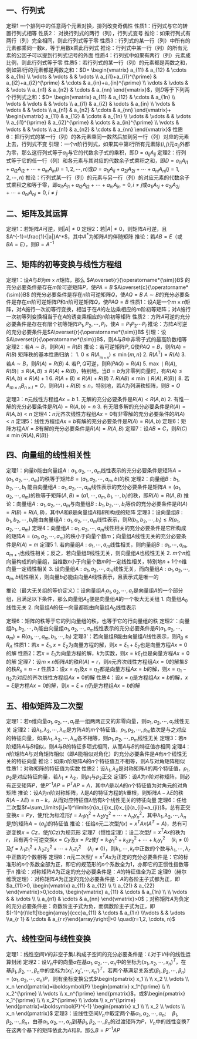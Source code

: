 ## 一、行列式
定理1 一个排列中的任意两个元素对换，排列改变奇偶性
性质1：行列式与它的转置行列式相等
性质2： 对换行列式的两行（列），行列式变号
推论：如果行列式有两行（列）完全相同，则此行列式等于零
性质3：行列式的某一行（列）中所有的元素都乘同一数$k$，等于用数k乘此行列式
推论：行列式中某一行（列）的所有元素的公因子可以提到行列式记号的外面
性质4：行列式中如果有两行（列）元素成比例，则此行列式等于零
性质5：若行列式的某一行（列）的元素都是两数之和，例如第$i$行的元素都是两数之和：$D= \begin{vmatrix} a_{11} & a_{12} & \cdots & a_{1n} \\ \vdots & \vdots & & \vdots \\ a_{i1}+a_{i1}^{\prime} & a_{i2}+a_{i2}^{\prime} & \cdots & a_{in}+a_{in}^{\prime} \\ \vdots & \vdots & & \vdots \\ a_{n1} & a_{n2} & \cdots & a_{nn} \end{vmatrix}$，则$D$等于下列两个行列式之和：$D= \begin{vmatrix} a_{11} & a_{12} & \cdots & a_{1n} \\ \vdots & \vdots & & \vdots \\ a_{i1} & a_{i2} & \cdots & a_{in} \\ \vdots & \vdots & & \vdots \\ a_{n1} & a_{n2} & \cdots & a_{nn} \end{vmatrix}+ \begin{vmatrix} a_{11} & a_{12} & \cdots & a_{1n} \\ \vdots & \vdots & & \vdots \\ a_{i1}^{\prime} & a_{i2}^{\prime} & \cdots & a_{in}^{\prime} \\ \vdots & \vdots & & \vdots \\ a_{n1} & a_{n2} & \cdots & a_{nn} \end{vmatrix}$
性质6：把行列式的某一行（列）的各元素乘同一数然后加到另一行（列）对应的元素上去，行列式不变
引理：一个$n$阶行列式，如果其中第i行所有元素除$(i,j)$元$a_{ij}$外都为零，那么这行列式等于$a_{ij}$与它的代数余子式的乘积，即$D=a_{ij}A_{ij}$
定理2：行列式等于它的任一行（列）和各元素与其对应的代数余子式乘积之和，即$D=a_{i1}A_{i1}+a_{i2}A_{i2}+\cdots+a_{in}A_{in}(i=1,2,\cdots,n)$或$D=a_{1j}A_{ij}+a_{2j}A_{2j}+\cdots+a_{nj}A_{nj}(j=1,2,\cdots,n)$
推论：行列式某一行（列）的元素与另一行（列）的对应元素的代数余子式乘积之和等于零，即$a_{i1}A_{j1}+a_{i2}A_{j2}+\cdots+a_{in}A_{jn}=0,i\ne j$或$a_{1i}A_{1j}+a_{2i}A_{2j}+\cdots+a_{ni}A_{nj}=0,i\ne j$
## 二、矩阵及其运算
定理1：若矩阵$A$可逆，则$|A|\ne 0$
定理2：若$|A|\ne 0$，则矩阵$A$可逆，且$A^{-1}=\frac{1}{|a|}A^*$，其中$A^*$为矩阵$A$的伴随矩阵
推论：若$AB=E$（或$BA=E$），则$B=A^{-1}$
## 三、矩阵的初等变换与线性方程组
定理1：设$A$与$B$为$m\times n$矩阵，那么
	$A\overset{r}{\operatorname*{\sim}}B$ 的充分必要条件是存在$m$阶可逆矩阵$P$，使$PA=B$
	$A\overset{c}{\operatorname*{\sim}}B$ 的充分必要条件是存在$n$阶可逆矩阵$Q$，使$AQ=B$
	$A\sim B$的充分必要条件是存在$m$阶可逆矩阵$P$和$n$阶可逆矩阵$Q$，使$PAQ=B$
性质1：设$A$是一个$m\times n$矩阵，对$A$施行一次初等行变换，相当于在$A$的左边乘相应的$m$阶初等矩阵；对$A$施行一次初等列变换相当于在$A$的诱变乘相应的$n$阶初等矩阵
性质2：方阵$A$可逆的充分必要条件是存在有限个初等矩阵$P_1,P_2,\cdots,P_l$，使$A=P_1P_2\cdots P_l$
推论：方阵$A$可逆的充分必要条件是$A\overset{r}{\operatorname*{\sim}}B$
引理：设$A\overset{r}{\operatorname*{\sim}}B$，则$A$与$B$中非零子式的最高阶数相等
定理2：若$A\sim B$，则$R(A)=R(B)$
推论：若可逆矩阵$P,Q$使$PAQ=B$，则$R(A)=R(B)$
矩阵秩的基本性质归纳：
	1. $0\leqslant R\left(A_{_{m\times n}}\right)\leqslant\operatorname*{min}\left\{m,n\right\}$
	2. $R\left(A^{\mathrm{T}}\right)=R\left(A\right)$
	3. 若$A\sim B$，则$R\left(A\right)=R\left(B\right)$
	4. 若$P,Q$可逆，则$R(PAQ)=R(A)$
	5. $\operatorname*{max}\mid R(A),R(B)\mid\leqslant R(A,B)\leqslant R(A)+R(B)$，特别地，当$B=b$为非零列向量时，有$R\left(A\right)\leqslant R\left(A,b\right)\leqslant R\left(A\right)+1$
	6. $R(A+B)\leqslant R(A)+R(B)$
	7. $R(AB)\leqslant\min\mid R(A),R(B)\mid$
	8. 若$A_{m\times n}B_{n\times l}=O$，则$R(A)+R(B)\leqslant n$，特别地，若$A$为列满秩矩阵，则$B=O$

定理3：$n$元线性方程组$Ax=b$
	1. 无解的充分必要条件是$R(A)<R(A,b)$
	2. 有惟一解的充分必要条件是$R(A)=R(A,b)=n$
	3. 有无限多解的充分必要条件是$R(A)=R(A,b)<n$
定理4：$n$元齐次线性方程组$Ax=0$有非零解的充分必要条件的$R(A)<n$
定理5：线性方程组$Ax=b$有解的充分必要条件是$R(A)=R(A,b)$
定理6：矩阵方程$AX=B$有解的充分必要条件是$R(A)=R(A,B)$
定理7：设$AB=C$，则$R(C)\leqslant\min\{R(A),R(B)\}$
## 四、向量组的线性相关性
定理1：向量$b$能由向量组$A:a_1,a_2,\cdots,a_m$线性表示的充分必要条件是矩阵$A=(a_1,a_2,\cdots,a_m)$的秩等于矩阵$B=(a_1,a_2,\cdots,a_m,b)$的秩
定理2：向量组$B:b_1,b_2,\cdots,b_l$ 能由向量组$A:a_1,a_2,\cdots,a_m$线性表示的充分必要条件是矩阵$A=(a_1,a_2,\cdots,a_m)$的秩等于矩阵$(A,B)=(a1,\cdots,a_m,b_1,\cdots,b_l)$的秩，即$R(A)=R(A,B)$
推论：向量组$A:a_1,a_2,\cdots,a_m$与向量组$B:b_1,b_2,\cdots,b_l$等价的充分必要条件是$R(A)=R(B)=R(A,B)$，其中$A$和$B$是向量组$A$和$B$所构成的矩阵
定理3：设向量组$B:b_1,b_2,\cdots,b_l$能由向量组$A:a_1,a_2,\cdots,a_m$线性表示，则$R(b_1,b_2,\cdots,b_l)\leqslant R(a_1,a_2,\cdots,a_m)$
定理4：向量组$A:a_1,a_2,\cdots,a_m$线性相关的充分必要条件是它所构成的矩阵$A=(a_1,a_2,\cdots,a_m)$的秩小于向量个数$m$；向量组$A$线性无关的充分必要条件是$R(A)=m$
定理5
	1. 若向量组$A:a_1,\cdots,a_m$线性相关，则向量组$B:a_1,\cdots,a_m,a_{m+1}$也线性相关；反之，若向量组$B$线性无关，则向量组$A$也线性无关
	2. $m$个$n$维向量构成的向量组，当维数$n$小于向量个数$m$时一定线性相关，特别地$n+1$个$n$维向量一定线性相关
	3. 设向量组$A:a_1,a_2,\cdots,a_m$线性无关，而向量组$A:a_1,a_2,\cdots,a_m,b$线性相关，则向量$b$必能由向量$A$线性表示，且表示式是唯一的

推论（最大无关组的等价定义）：设向量组$A_:a_1,a_2,\cdots,a_r$是向量组$A$的一个部分组，且满足以下条件，那么向量组$A_0$便是向量组$A$的一个极大无关组
	1. 向量组$A_0$线性无关
	2. 向量组$A$的任一向量都能由向量组$A_0$线性表示

定理6：矩阵的秩等于它的列向量组的秩，也等于它的行向量组的秩
定理2‘：向量组$b_1,b_2,\cdots,b_l$能由向量组$a_1,a_2,\cdots,a_m$线性表示的充分必要条件是$R(a_1,a_2,\cdots,a_m)=R(a_1,\cdots,a_m,b_1,\cdots,b_l)$
定理3'：若向量组$B$能由向量组$A$线性表示，则$R_B\leqslant R_A$
性质1：若$x=\xi_1,x=\xi_2$为向量方程的解，则$x=\xi_1+\xi_2$也是向量方程$Ax=0$的解
性质2：若$x=\xi_1$为向量方程的解，$k$为实数，则$x=k\xi_1$也是向量方程$Ax=0$的解
定理7：设$m\times n$矩阵$A$的秩$R(A)=r$，则$n$元齐次线性方程组$Ax=0$的解集$S$的秩$R_s=n-r$
性质3：设$x=\eta_1$及$x=\eta_2$都是向量方程$Ax=b$的解，则$x=\eta_1-\eta_2$为对应的齐次线性方程组$Ax=0$的解
性质4：设$x=\eta$是方程组$Ax=b$的解，$x=\xi$是方程$Ax=0$的解，则$x=\xi+\eta$仍是方程组$Ax=b$的解
## 五、相似矩阵及二次型
定理1：若$n$维向量$a_1,a_2,\cdots,a_r$是一组两两正交的非零向量，则$a_1,a_2,\cdots,a_r$线性无关
定理2：设$\lambda_1,\lambda_2,\cdots,\lambda_m$是方阵$A$的$m$个特征值，$p_1,p_2,\cdots,p_m$依次是与之对应的特征向量，如果$\lambda_1,\lambda_2,\cdots,\lambda_m$各不相等，则$p_1,p_2,\cdots,p_m$线性无关
定理3：若$n$阶矩阵$A$与$B$相似，则$A$与$B$的特征多项式相同，从而$A$与$B$的特征值亦相同
定理4：$n$阶矩阵$A$与对角矩阵相似（即$A$能相似对角化）的充分必要条件是$A$有$n$个线性无关的特征向量
推论：如果$n$阶矩阵$A$的$n$个特征值互不相等，则$A$与对角矩阵相似
性质1：对称矩阵的特征值为实数
性质2：设$\lambda_1,\lambda_2$是对称矩阵$A$的两个特征值，$p_1,p_2$是对应特征向量，若$\lambda_1\ne\lambda_2$，则$p_1$与$p_2$正交
定理5：设$A$为$n$阶对称矩阵，则必有正交矩阵$P$，使$P^{-1}AP=P^{T}AP=\Lambda$，其中$\Lambda$是以$A$的$n$个特征值为对角元的对角矩阵
推论：设$A$为$n$阶对称矩阵，$\lambda$是$A$的特征方程的$k$重根，则矩阵$A-\lambda E$的秩$R(A-\lambda E)=n-k$，从而对应特征值$\lambda$恰有$k$个线性无关的特征向量
定理6：任给二次型$f=\sum_\limits{i,j=1}^\limits{n}a_{ij}x_{i}x_{j}(a_{ij}=a_{ji})$，总有正交变换$x=Py$，使$f$化为标准形$f=\lambda_1y_1^2+\lambda_2y_2^2+\cdots+\lambda_ny_n^2$，其中$\lambda_1,\lambda_2,\cdots,\lambda_n$是$f$的矩阵$A=(a_{ij})$的特征值
推论：任给$n$元二次型$f(x)=x^TAx(A^T=A)$，总有可逆变换$x=Cz$，使$f(Cz)$为规范形
定理7（惯性定理）：设二次型$f=x^TAx$的秩为$r$，且有两个可逆变换$x=Cy$及$x=Pz$使$f=k_1y_1^2+k_2y_2^2+\cdots+k_ry_r^2\quad(k_i\ne0)$及$f=\lambda_1z_1^2+\lambda_2z_2^2+\cdots+\lambda_rz_r^2\quad(\lambda_i\ne0)$，则$k_1,\cdots,k_r$中正数的个数与$\lambda_1,\cdots,\lambda_r$中正数的个数相等
定理8：$n$元二次型$f=x^TAx$为正定的充分必要条件是：它的标准形的$n$个系数全部为正，即它的规范形的$n$个系数全为1，亦即它的正惯性指数等于$n$
推论：对称矩阵$A$为正定的充分必要条件是：$A$的特征值全为正
定理9（赫尔维茨定理）：对称矩阵$A$为正定的充分必要条件是：$A$的各阶主子式都为正，即$a_{11}>0, \begin{vmatrix} a_{11} & a_{12} \\ \\ a_{21} & a_{22} \end{vmatrix}>0,\cdots, \begin{vmatrix} a_{11} & \cdots & a_{1n} \\ \\ \vdots & & \vdots \\ \\ a_{n1} & \cdots & a_{nn} \end{vmatrix}>0$；对称矩阵$A$为负定的充分必要条件是：奇数阶主子式为负，而偶数阶主子式为正，即$(-1)^{r}\left|\begin{array}{ccc}a_{11} & \cdots & a_{1 r} \\\vdots & & \vdots \\a_{r 1} & \cdots & a_{r r}\end{array}\right|>0 \quad(r=1,2, \cdots, n)$
## 六、线性空间与线性变换
定理1：线性空间$V$的非空子集$L$构成子空间的充分必要条件是：$L$对于$V$中的线性运算封闭
定理2：设$V_n$中的向量$α$在基$\alpha_1,\alpha_2,\cdots,\alpha_n$中的坐标为$(x_1,x_2,\cdots,x_n)^T$，在基$\beta_1,\beta_2,\cdots,\beta_n$中的坐标为$(x_1',x_2',\cdots,x_n')^T$，若两个基满足关系式$(\beta_1,\beta_2,\cdots,\beta_n)=(\alpha_1,\alpha_2,\cdots,\alpha_n)P$，则有坐标变换公式$\begin{pmatrix} x_1 \\ \\ x_2 \\ \vdots \\ x_n \end{pmatrix}=\boldsymbol{P} \begin{pmatrix} x_1^{\prime} \\ \\ x_2^{\prime} \\ \vdots \\ x_n^{\prime} \end{pmatrix}$，或$\begin{pmatrix} x_1^{\prime} \\ \\ x_2^{\prime} \\ \vdots \\ x_n^{\prime} \end{pmatrix}=\boldsymbol{P}^{-1} \begin{pmatrix} x_1 \\ \\ x_2 \\ \vdots \\ x_n \end{pmatrix}$
定理3：设线性空间$V_n$中取定两个基$\alpha_1,\alpha_2,\cdots,\alpha_n;\quad\beta_1,\beta_2,\cdots,\beta_n$，由基$\alpha_1,\alpha_2,\cdots,\alpha_n$到基$\beta_1,\beta_2,\cdots,\beta_n$的过渡矩阵为$P$，$V_n$中的线性变换$T$在这两个基下的矩阵依此为$A$和$B$，那么$B=P^{-1}AP$
